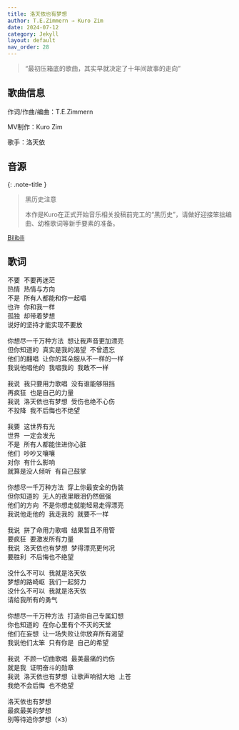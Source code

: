 ```yaml
---
title: 洛天依也有梦想
author: T.E.Zimmern → Kuro Zim
date: 2024-07-12
category: Jekyll
layout: default
nav_order: 28
---
```


> “最初压箱底的歌曲，其实早就决定了十年间故事的走向”

## 歌曲信息

作词/作曲/编曲：T.E.Zimmern

MV制作：Kuro Zim

歌手：洛天依

## 音源

{: .note-title }
> 黑历史注意
>
> 本作是Kuro在正式开始音乐相关投稿前完工的“黑历史”，请做好迎接笨拙编曲、幼稚歌词等新手要素的准备。

[Bilibili](https://www.bilibili.com/video/BV1Ui421Y7ag)

## 歌词

<pre>
不要 不要再迷茫
热情 热情与方向
不是 所有人都能和你一起唱
也许 你和我一样
孤独 却带着梦想
说好的坚持才能实现不要放

你想尽一千万种方法 想让我声音更加漂亮
但你知道的 真实是我的渴望 不曾遗忘
他们的翻唱 让你的耳朵服从不一样的一样
我说他唱他的 我唱我的 我敢不一样

我说 我只要用力歌唱 没有谁能够阻挡
再疯狂 也是自己的力量
我说 洛天依也有梦想 受伤也绝不心伤
不投降 我不后悔也不绝望

我要 这世界有光
世界 一定会发光
不是 所有人都能住进你心脏
他们 吵吵又嚷嚷
对你 有什么影响
就算是没人倾听 有自己鼓掌

你想尽一千万种方法 穿上你最安全的伪装
但你知道的 无人的夜里眼泪仍然倔强
他们的方向 不是你想走就能轻易走得漂亮
我说他走他的 我走我的 就要不一样

我说 拼了命用力歌唱 结果暂且不用管
要疯狂 要激发所有力量
我说 洛天依也有梦想 梦得漂亮更何况
要胜利 不后悔也不绝望

没什么不可以 我就是洛天依
梦想的路崎岖 我们一起努力
没什么不可以 我就是洛天依
请给我所有的勇气

你想尽一千万种方法 打造你自己专属幻想
你也知道的 在你心里有个不灭的天堂
他们在妄想 让一场失败让你放弃所有渴望
我说他们太笨 只有你是 自己的希望

我说 不顾一切曲歌唱 最美最痛的灼伤
就是我 证明奋斗的勋章
我说 洛天依也有梦想 让歌声响彻大地 上苍
我绝不会后悔 也不绝望

洛天依也有梦想
最疯最美的梦想
别等待追你梦想（×3）</pre>